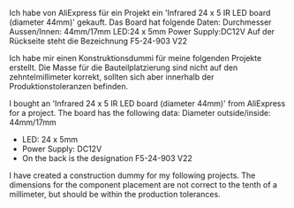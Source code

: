 Ich habe von AliExpress für ein Projekt ein 'Infrared 24 x 5 IR LED board (diameter 44mm)' gekauft.
Das Board hat folgende Daten:
Durchmesser Aussen/Innen: 44mm/17mm
LED:24 x 5mm
Power Supply:DC12V
Auf der Rückseite steht die Bezeichnung F5-24-903 V22

Ich habe mir einen Konstruktionsdummi für meine folgenden Projekte erstellt. Die Masse für die Bauteilplatzierung sind nicht auf den zehntelmillimeter korrekt, sollten sich aber innerhalb der Produktionstoleranzen befinden.


I bought an 'Infrared 24 x 5 IR LED board (diameter 44mm)' from AliExpress for a project.
The board has the following data:
Diameter outside/inside: 44mm/17mm
- LED: 24 x 5mm
- Power Supply: DC12V
- On the back is the designation F5-24-903 V22

I have created a construction dummy for my following projects. The dimensions for the component placement are not correct to the tenth of a millimeter, but should be within the production tolerances.